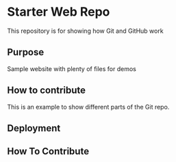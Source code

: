 # Starter Web Repo

This repository is for showing how Git and GitHub work


## Purpose

Sample website with plenty of files for demos


## How to contribute
This is an example to show different parts of the Git repo.

## Deployment

## How To Contribute